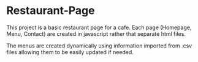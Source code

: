 # Restaurant-Page

This project is a basic restaurant page for a cafe. Each page (Homepage, Menu, Contact) are created in javascript rather that separate html files.

The menus are created dynamically using information imported from .csv files allowing them to be easily updated if needed.
